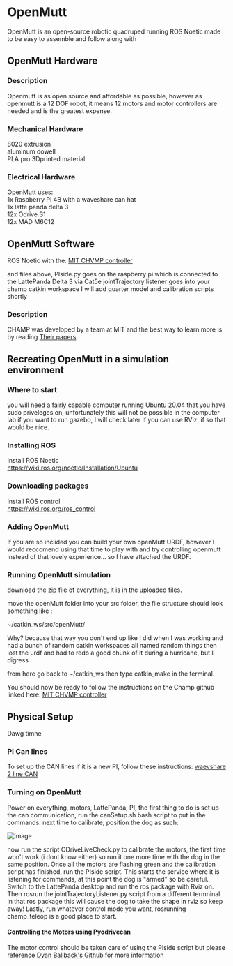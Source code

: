 # OpenMutt
OpenMutt is an open-source robotic quadruped running ROS Noetic made to be easy to assemble and follow along with  

## OpenMutt Hardware  
### Description  
Openmutt is as open source and affordable as possible, however as openmutt is a 12 DOF robot, it means 12 motors and motor controllers are needed and is the greatest expense.  

### Mechanical Hardware  
8020 extrusion  
aluminum dowell  
PLA pro 3Dprinted material  

### Electrical Hardware  
OpenMutt uses:  
1x Raspberry Pi 4B with a waveshare can hat  
1x latte panda delta 3  
12x Odrive S1  
12x MAD M6C12

## OpenMutt Software  
ROS Noetic with the:
[MIT CHVMP controller  ](https://github.com/chvmp/champ)

and files above, PIside.py goes on the raspberry pi which is connected to the LattePanda Delta 3 via Cat5e
jointTrajectory listener goes into your champ catkin workspace
I will add quarter model and calibration scripts shortly


### Description
CHAMP was developed by a team at MIT and the best way to learn more is by reading [Their papers]([url](https://dspace.mit.edu/bitstream/handle/1721.1/126619/IROS.pdf?sequence=2&isAllowed=y))

## Recreating OpenMutt in a simulation environment

### Where to start
you will need a fairly capable computer running Ubuntu 20.04 that you have sudo priveleges on, unfortunately this will not be possible in the computer lab if you want to run gazebo, I will check later if you can use RViz, if so that would be nice.  

### Installing ROS
Install ROS Noetic  
https://wiki.ros.org/noetic/Installation/Ubuntu  

### Downloading packages
Install ROS control  
https://wiki.ros.org/ros_control  

### Adding OpenMutt
If you are so inclided you can build your own openMutt URDF, however I would reccomend using that time to play with and try controlling openmutt instead of that lovely experience... so I have attached the URDF.

### Running OpenMutt simulation
download the zip file of everything, it is in the uploaded files. 

move the openMutt folder into your src folder, the file structure should look something like :

~/catkin_ws/src/openMutt/

Why? because that way you don't end up like I did when I was working and had a bunch of random catkin workspaces all named random things then lost the urdf and had to redo a good chunk of it during a hurricane, but I digress

from here go back to ~/catkin_ws then type catkin_make in the terminal.

You should now be ready to follow the instructions on the Champ github linked here: [MIT CHVMP controller  ](https://github.com/chvmp/champ)


## Physical Setup
Dawg timne
### PI Can lines
To set up the CAN lines if it is a new PI, follow these instructions:
[waevshare 2 line CAN](https://www.waveshare.com/wiki/2-CH_CAN_HAT)

### Turning on OpenMutt
Power on everything, motors, LattePanda, PI, the first thing to do is set up the can communication, run the canSetup.sh bash script to put in the commands.
next time to calibrate, position the dog as such:

![image](https://github.com/user-attachments/assets/d2d99799-94b7-4e2d-9736-f5d828a2ccbe)

now run the script ODriveLiveCheck.py to calibrate the motors, the first time won't work (i dont know either) so run it one more time with the dog in the same position.
Once all the motors are flashing green and the calibration script has finished, run the PIside script. This starts the service where it is listening for commands, at this point the dog is "armed" so be careful.
Switch to the LattePanda desktop and run the ros package with Rviz on. Then rosrun the jointTrajectoryListener.py script from a different termninal in that ros package this will cause the dog to take the shape in rviz so keep away!
Lastly, run whatever control mode you want, rosrunning champ_teleop is a good place to start.






#### Controlling the Motors using Pyodrivecan
The motor control should be taken care of using the PIside script but please reference [Dyan Ballback's Github](https://github.com/dylanballback) for more information


